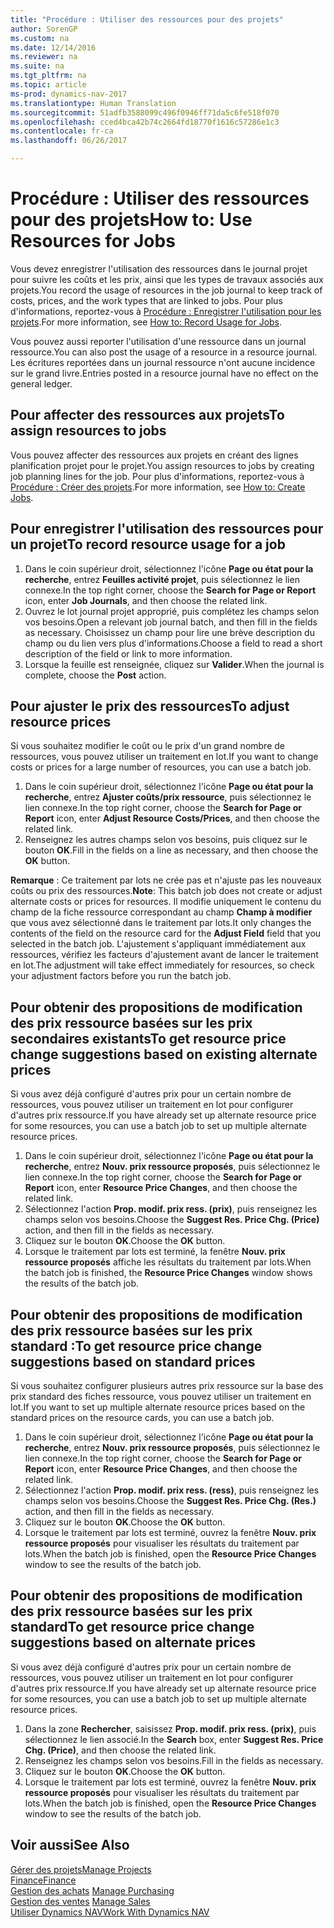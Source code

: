 ```yaml
---
title: "Procédure : Utiliser des ressources pour des projets"
author: SorenGP
ms.custom: na
ms.date: 12/14/2016
ms.reviewer: na
ms.suite: na
ms.tgt_pltfrm: na
ms.topic: article
ms-prod: dynamics-nav-2017
ms.translationtype: Human Translation
ms.sourcegitcommit: 51adfb3588099c496f0946ff71da5c6fe518f070
ms.openlocfilehash: cced4bca42b74c2664fd18770f1616c57286e1c3
ms.contentlocale: fr-ca
ms.lasthandoff: 06/26/2017

---
```


# <a name="how-to-use-resources-for-jobs"></a><span data-ttu-id="97588-102">Procédure : Utiliser des ressources pour des projets</span><span class="sxs-lookup"><span data-stu-id="97588-102">How to: Use Resources for Jobs</span></span>
<span data-ttu-id="97588-103">Vous devez enregistrer l'utilisation des ressources dans le journal projet pour suivre les coûts et les prix, ainsi que les types de travaux associés aux projets.</span><span class="sxs-lookup"><span data-stu-id="97588-103">You record the usage of resources in the job journal to keep track of costs, prices, and the work types that are linked to jobs.</span></span> <span data-ttu-id="97588-104">Pour plus d'informations, reportez-vous à [Procédure : Enregistrer l'utilisation pour les projets](projects-how-record-job-usage.md).</span><span class="sxs-lookup"><span data-stu-id="97588-104">For more information, see [How to: Record Usage for Jobs](projects-how-record-job-usage.md).</span></span>

<span data-ttu-id="97588-105">Vous pouvez aussi reporter l'utilisation d'une ressource dans un journal ressource.</span><span class="sxs-lookup"><span data-stu-id="97588-105">You can also post the usage of a resource in a resource journal.</span></span> <span data-ttu-id="97588-106">Les écritures reportées dans un journal ressource n'ont aucune incidence sur le grand livre.</span><span class="sxs-lookup"><span data-stu-id="97588-106">Entries posted in a resource journal have no effect on the general ledger.</span></span>

## <a name="to-assign-resources-to-jobs"></a><span data-ttu-id="97588-107">Pour affecter des ressources aux projets</span><span class="sxs-lookup"><span data-stu-id="97588-107">To assign resources to jobs</span></span>
<span data-ttu-id="97588-108">Vous pouvez affecter des ressources aux projets en créant des lignes planification projet pour le projet.</span><span class="sxs-lookup"><span data-stu-id="97588-108">You assign resources to jobs by creating job planning lines for the job.</span></span> <span data-ttu-id="97588-109">Pour plus d'informations, reportez-vous à [Procédure : Créer des projets](projects-how-create-jobs.md).</span><span class="sxs-lookup"><span data-stu-id="97588-109">For more information, see [How to: Create Jobs](projects-how-create-jobs.md).</span></span>

## <a name="to-record-resource-usage-for-a-job"></a><span data-ttu-id="97588-110">Pour enregistrer l'utilisation des ressources pour un projet</span><span class="sxs-lookup"><span data-stu-id="97588-110">To record resource usage for a job</span></span>

1. <span data-ttu-id="97588-111">Dans le coin supérieur droit, sélectionnez l'icône **Page ou état pour la recherche**, entrez **Feuilles activité projet**, puis sélectionnez le lien connexe.</span><span class="sxs-lookup"><span data-stu-id="97588-111">In the top right corner, choose the **Search for Page or Report** icon, enter **Job Journals**, and then choose the related link.</span></span>
2. <span data-ttu-id="97588-112">Ouvrez le lot journal projet approprié, puis complétez les champs selon vos besoins.</span><span class="sxs-lookup"><span data-stu-id="97588-112">Open a relevant job journal batch, and then fill in the fields as necessary.</span></span> <span data-ttu-id="97588-113">Choisissez un champ pour lire une brève description du champ ou du lien vers plus d'informations.</span><span class="sxs-lookup"><span data-stu-id="97588-113">Choose a field to read a short description of the field or link to more information.</span></span>
3. <span data-ttu-id="97588-114">Lorsque la feuille est renseignée, cliquez sur **Valider**.</span><span class="sxs-lookup"><span data-stu-id="97588-114">When the journal is complete, choose the **Post** action.</span></span>

## <a name="to-adjust-resource-prices"></a><span data-ttu-id="97588-115">Pour ajuster le prix des ressources</span><span class="sxs-lookup"><span data-stu-id="97588-115">To adjust resource prices</span></span>  
<span data-ttu-id="97588-116">Si vous souhaitez modifier le coût ou le prix d'un grand nombre de ressources, vous pouvez utiliser un traitement en lot.</span><span class="sxs-lookup"><span data-stu-id="97588-116">If you want to change costs or prices for a large number of resources, you can use a batch job.</span></span>  

1. <span data-ttu-id="97588-117">Dans le coin supérieur droit, sélectionnez l'icône **Page ou état pour la recherche**, entrez **Ajuster coûts/prix ressource**, puis sélectionnez le lien connexe.</span><span class="sxs-lookup"><span data-stu-id="97588-117">In the top right corner, choose the **Search for Page or Report** icon, enter **Adjust Resource Costs/Prices**, and then choose the related link.</span></span>
2. <span data-ttu-id="97588-118">Renseignez les autres champs selon vos besoins, puis cliquez sur le bouton **OK**.</span><span class="sxs-lookup"><span data-stu-id="97588-118">Fill in the fields on a line as necessary, and then choose the **OK** button.</span></span>

<span data-ttu-id="97588-119">**Remarque** : Ce traitement par lots ne crée pas et n'ajuste pas les nouveaux coûts ou prix des ressources.</span><span class="sxs-lookup"><span data-stu-id="97588-119">**Note**: This batch job does not create or adjust alternate costs or prices for resources.</span></span> <span data-ttu-id="97588-120">Il modifie uniquement le contenu du champ de la fiche ressource correspondant au champ **Champ à modifier** que vous avez sélectionné dans le traitement par lots.</span><span class="sxs-lookup"><span data-stu-id="97588-120">It only changes the contents of the field on the resource card for the **Adjust Field** field that you selected in the batch job.</span></span> <span data-ttu-id="97588-121">L'ajustement s'appliquant immédiatement aux ressources, vérifiez les facteurs d'ajustement avant de lancer le traitement en lot.</span><span class="sxs-lookup"><span data-stu-id="97588-121">The adjustment will take effect immediately for resources, so check your adjustment factors before you run the batch job.</span></span>

## <a name="to-get-resource-price-change-suggestions-based-on-existing-alternate-prices"></a><span data-ttu-id="97588-122">Pour obtenir des propositions de modification des prix ressource basées sur les prix secondaires existants</span><span class="sxs-lookup"><span data-stu-id="97588-122">To get resource price change suggestions based on existing alternate prices</span></span>  
<span data-ttu-id="97588-123">Si vous avez déjà configuré d'autres prix pour un certain nombre de ressources, vous pouvez utiliser un traitement en lot pour configurer d'autres prix ressource.</span><span class="sxs-lookup"><span data-stu-id="97588-123">If you have already set up alternate resource price for some resources, you can use a batch job to set up multiple alternate resource prices.</span></span>

1. <span data-ttu-id="97588-124">Dans le coin supérieur droit, sélectionnez l'icône **Page ou état pour la recherche**, entrez **Nouv. prix ressource proposés**, puis sélectionnez le lien connexe.</span><span class="sxs-lookup"><span data-stu-id="97588-124">In the top right corner, choose the **Search for Page or Report** icon, enter **Resource Price Changes**, and then choose the related link.</span></span>
2. <span data-ttu-id="97588-125">Sélectionnez l'action **Prop. modif. prix ress. (prix)**, puis renseignez les champs selon vos besoins.</span><span class="sxs-lookup"><span data-stu-id="97588-125">Choose the **Suggest Res. Price Chg. (Price)** action, and then fill in the fields as necessary.</span></span>
3. <span data-ttu-id="97588-126">Cliquez sur le bouton **OK**.</span><span class="sxs-lookup"><span data-stu-id="97588-126">Choose the **OK** button.</span></span>  
4. <span data-ttu-id="97588-127">Lorsque le traitement par lots est terminé, la fenêtre **Nouv. prix ressource proposés** affiche les résultats du traitement par lots.</span><span class="sxs-lookup"><span data-stu-id="97588-127">When the batch job is finished, the **Resource Price Changes** window shows the results of the batch job.</span></span>

## <a name="to-get-resource-price-change-suggestions-based-on-standard-prices"></a><span data-ttu-id="97588-128">Pour obtenir des propositions de modification des prix ressource basées sur les prix standard :</span><span class="sxs-lookup"><span data-stu-id="97588-128">To get resource price change suggestions based on standard prices</span></span>  
<span data-ttu-id="97588-129">Si vous souhaitez configurer plusieurs autres prix ressource sur la base des prix standard des fiches ressource, vous pouvez utiliser un traitement en lot.</span><span class="sxs-lookup"><span data-stu-id="97588-129">If you want to set up multiple alternate resource prices based on the standard prices on the resource cards, you can use a batch job.</span></span>  

1. <span data-ttu-id="97588-130">Dans le coin supérieur droit, sélectionnez l'icône **Page ou état pour la recherche**, entrez **Nouv. prix ressource proposés**, puis sélectionnez le lien connexe.</span><span class="sxs-lookup"><span data-stu-id="97588-130">In the top right corner, choose the **Search for Page or Report** icon, enter **Resource Price Changes**, and then choose the related link.</span></span>
2. <span data-ttu-id="97588-131">Sélectionnez l'action **Prop. modif. prix ress. (ress)**, puis renseignez les champs selon vos besoins.</span><span class="sxs-lookup"><span data-stu-id="97588-131">Choose the **Suggest Res. Price Chg. (Res.)** action, and then fill in the fields as necessary.</span></span>  
3. <span data-ttu-id="97588-132">Cliquez sur le bouton **OK**.</span><span class="sxs-lookup"><span data-stu-id="97588-132">Choose the **OK** button.</span></span>  
4. <span data-ttu-id="97588-133">Lorsque le traitement par lots est terminé, ouvrez la fenêtre **Nouv. prix ressource proposés** pour visualiser les résultats du traitement par lots.</span><span class="sxs-lookup"><span data-stu-id="97588-133">When the batch job is finished, open the **Resource Price Changes** window to see the results of the batch job.</span></span>

## <a name="to-get-resource-price-change-suggestions-based-on-alternate-prices"></a><span data-ttu-id="97588-134">Pour obtenir des propositions de modification des prix ressource basées sur les prix standard</span><span class="sxs-lookup"><span data-stu-id="97588-134">To get resource price change suggestions based on alternate prices</span></span>  
<span data-ttu-id="97588-135">Si vous avez déjà configuré d'autres prix pour un certain nombre de ressources, vous pouvez utiliser un traitement en lot pour configurer d'autres prix ressource.</span><span class="sxs-lookup"><span data-stu-id="97588-135">If you have already set up alternate resource price for some resources, you can use a batch job to set up multiple alternate resource prices.</span></span>

1. <span data-ttu-id="97588-136">Dans la zone **Rechercher**, saisissez **Prop. modif. prix ress. (prix)**, puis sélectionnez le lien associé.</span><span class="sxs-lookup"><span data-stu-id="97588-136">In the **Search** box, enter **Suggest Res. Price Chg. (Price)**, and then choose the related link.</span></span>  
2. <span data-ttu-id="97588-137">Renseignez les champs selon vos besoins.</span><span class="sxs-lookup"><span data-stu-id="97588-137">Fill in the fields as necessary.</span></span>
3. <span data-ttu-id="97588-138">Cliquez sur le bouton **OK**.</span><span class="sxs-lookup"><span data-stu-id="97588-138">Choose the **OK** button.</span></span>  
4. <span data-ttu-id="97588-139">Lorsque le traitement par lots est terminé, ouvrez la fenêtre **Nouv. prix ressource proposés** pour visualiser les résultats du traitement par lots.</span><span class="sxs-lookup"><span data-stu-id="97588-139">When the batch job is finished, open the **Resource Price Changes** window to see the results of the batch job.</span></span>

## <a name="see-also"></a><span data-ttu-id="97588-140">Voir aussi</span><span class="sxs-lookup"><span data-stu-id="97588-140">See Also</span></span>
[<span data-ttu-id="97588-141">Gérer des projets</span><span class="sxs-lookup"><span data-stu-id="97588-141">Manage Projects</span></span>](projects-manage-projects.md)  
[<span data-ttu-id="97588-142">Finance</span><span class="sxs-lookup"><span data-stu-id="97588-142">Finance</span></span>](finance-setup.md)  
<span data-ttu-id="97588-143">[Gestion des achats](purchasing-manage-purchasing.md)       </span><span class="sxs-lookup"><span data-stu-id="97588-143">[Manage Purchasing](purchasing-manage-purchasing.md)       </span></span>  
<span data-ttu-id="97588-144">[Gestion des ventes](sales-manage-sales.md)   </span><span class="sxs-lookup"><span data-stu-id="97588-144">[Manage Sales](sales-manage-sales.md)   </span></span>  
[<span data-ttu-id="97588-145">Utiliser Dynamics NAV</span><span class="sxs-lookup"><span data-stu-id="97588-145">Work With Dynamics NAV</span></span>](ui-work-product.md)  

